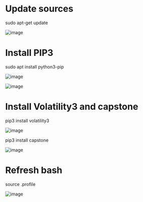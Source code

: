 # Update sources
sudo apt-get update

![image](https://github.com/user-attachments/assets/b1c76bff-543a-4a0e-8249-fb47c54c8e1b)

# Install PIP3
sudo apt install python3-pip

![image](https://github.com/user-attachments/assets/a49f583f-05be-4fc7-bfb2-8989d6d06b33)

![image](https://github.com/user-attachments/assets/6ab49348-dba5-4e30-9f9a-5f2da7ebf2ed)

# Install Volatility3 and capstone
pip3 install volatility3

![image](https://github.com/user-attachments/assets/7a782808-7b40-4060-8ff2-42731772e748)

pip3 install capstone

![image](https://github.com/user-attachments/assets/ce81c885-3b43-40c9-bd7e-23031a7834ba)

# Refresh bash 
source .profile

![image](https://github.com/user-attachments/assets/4e0160f2-124a-4ddc-9fcd-5089851efa91)
